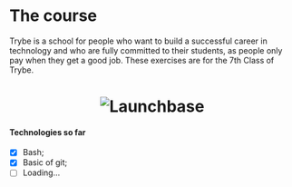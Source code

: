 # The course
Trybe is a school for people who want to build a successful career in technology and who are fully committed to their students, as people only pay when they get a good job. These exercises are for the 7th Class of Trybe.
<h1 align="center">
    <img alt="Launchbase" src="https://lh6.googleusercontent.com/sQHaeGoGTQwLd8Iqm47g0WO8h4bCrgO3qGAlXOuq4CPtP5icN0kzQcHoZ9Y5acbkTGRzueCmVfZl6Dab_HYa=w1366-h656-rw" />
</h1>

#### Technologies so far
- [x] Bash;
- [x] Basic of git;
- [ ] Loading...
